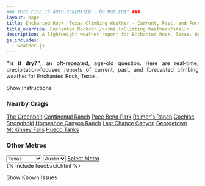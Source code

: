 ```yaml
---
### THIS FILE IS AUTO-GENERATED - DO NOT EDIT ###
layout: page
title: Enchanted Rock, Texas Climbing Weather - Current, Past, and Forecasted Report
title_override: Enchanted Rock<br /><small>Climbing Weather</small>
description: A lightweight weather report for Enchanted Rock, Texas. Optimized for slow internet connections.
js_includes:
  - weather.js
---
```


<section class="measure center lh-copy f5-ns f6 ph2 mv4" style="text-align: justify;">
<strong>"Is it dry?"</strong>, an oft-repeated, age-old question. Here are real-time,
precipitation-focused reports of current, past, and forecasted climbing weather for Enchanted Rock, Texas.
</section>

<p id="settings-toggle" class="mw5 b center tc hover-light-red black-70 pointer">Show Instructions</p>
<section id="settings" class="overflow-hidden" style="display:none;">
    <div class="mv2 ph2 center">
        <div class="fn f6 tc pv2">
            <p class="measure lh-copy center"><strong>Show/hide hourly forecasts</strong> by clicking the desired day.</p>
            <hr class="mw5 p0 mv2 o-60 b0 bt b--light-red light-red bg-light-red">
            <p class="measure lh-copy center"><strong>Current and Past conditions</strong> are measured by the nearest weather station. <strong>Forecast conditions</strong> are calculated and polled separately.</p>
            <hr class="mw5 p0 mv2 o-60 b0 bt b--light-red light-red bg-light-red">
            <p class="measure lh-copy center"><strong>Having issues?</strong> Try <a id="clear-cache" class="no-underline relative fancy-link light-red hover-light-red" href="#">clearing the local cache</a>.</p>
            <hr class="mw5 p0 mv2 o-60 b0 bt b--light-red light-red bg-light-red">
            <p class="measure lh-copy center">Weather data sourced from <a class="no-underline fancy-link relative light-red" target="_blank" href="https://www.weather.gov/documentation/services-web-api">weather.gov</a>.</p>
        </div>
    </div>
</section>
<section id="weather" data-crag="enchanted-rock-texas" class="mv4-ns mv3 ph2 center"></section>
<section id="nearby" class="tc lh-copy">
  <h3>Nearby Crags</h3>
<a class="nowrap no-underline fancy-link relative light-red mh3" href="/crags/the-greenbelt-texas-weather.html">The Greenbelt</a>
<a class="nowrap no-underline fancy-link relative light-red mh3" href="/crags/continental-ranch-texas-weather.html">Continental Ranch</a>
<a class="nowrap no-underline fancy-link relative light-red mh3" href="/crags/pace-bend-park-texas-weather.html">Pace Bend Park</a>
<a class="nowrap no-underline fancy-link relative light-red mh3" href="/crags/reimers-ranch-texas-weather.html">Reimer's Ranch</a>
<a class="nowrap no-underline fancy-link relative light-red mh3" href="/crags/cochise-stronghold-arizona-weather.html">Cochise Stronghold</a>
<a class="nowrap no-underline fancy-link relative light-red mh3" href="/crags/horseshoe-canyon-ranch-arkansas-weather.html">Horseshoe Canyon Ranch</a>
<a class="nowrap no-underline fancy-link relative light-red mh3" href="/crags/last-chance-canyon-new-mexico-weather.html">Last Chance Canyon</a>
<a class="nowrap no-underline fancy-link relative light-red mh3" href="/crags/georgetown-texas-weather.html">Georgetown</a>
<a class="nowrap no-underline fancy-link relative light-red mh3" href="/crags/mckinney-falls-texas-weather.html">McKinney Falls</a>
<a class="nowrap no-underline fancy-link relative light-red mh3" href="/crags/hueco-tanks-texas-weather.html">Hueco Tanks</a>
</section>
<section id="nearby" class="tc lh-copy">
  <h3>Other Metros</h3>
  <select class="ma1 bg-near-white pa2" id="stateSel">
    <option value="Texas" selected>Texas</option>
    <option value="Washington">Washington</option>
    <option value="Colorado">Colorado</option>
    <option value="Tennessee">Tennessee</option>
    <option value="Utah">Utah</option>
    <option value="California">California</option>
  </select>
  <select class="ma1 bg-near-white pa2" id="citySel">
    <option value="Austin" selected>Austin</option>
  </select>
  <a id="selectMetro" class="f6 link dim ph3 pv2 ma1 dib white bg-light-red" href="/crags/austin-texas-weather.html">Select Metro</a>
  <script>
    var states = [];
    states["Texas"] = "Austin"
    states["Washington"] = "Seattle"
    states["Colorado"] = "Denver"
    states["Tennessee"] = "Nashville"
    states["Utah"] = "Salt Lake City"
    states["California"] = "San Francisco|Los Angeles"
  </script>
</section>
{% include feedback.html %}
<p id="issues-toggle" class="mw5 b center tc hover-light-red black-70 pointer">Show Known Issues</p>
<section id="issues" class="overflow-hidden tc f6">
</section>

<script>
  var weekly_EWX_114_101 = {"updated":"2021-05-09T07:11:23+00:00","units":"us","forecastGenerator":"BaselineForecastGenerator","generatedAt":"2021-05-09T08:48:07+00:00","updateTime":"2021-05-09T07:11:23+00:00","validTimes":"2021-05-09T01:00:00+00:00/P8DT6H","elevation":{"value":456.8952,"unitCode":"unit:m"},"periods":[{"number":1,"name":"Overnight","startTime":"2021-05-09T03:00:00-05:00","endTime":"2021-05-09T06:00:00-05:00","isDaytime":false,"temperature":70,"temperatureUnit":"F","temperatureTrend":null,"windSpeed":"10 to 15 mph","windDirection":"S","icon":"https://api.weather.gov/icons/land/night/bkn?size=medium","shortForecast":"Mostly Cloudy","detailedForecast":"Mostly cloudy, with a low around 70. South wind 10 to 15 mph."},{"number":2,"name":"Sunday","startTime":"2021-05-09T06:00:00-05:00","endTime":"2021-05-09T18:00:00-05:00","isDaytime":true,"temperature":90,"temperatureUnit":"F","temperatureTrend":null,"windSpeed":"10 to 15 mph","windDirection":"SSW","icon":"https://api.weather.gov/icons/land/day/tsra_hi,20/sct?size=medium","shortForecast":"Slight Chance Showers And Thunderstorms then Mostly Sunny","detailedForecast":"A slight chance of showers and thunderstorms between 7am and 10am. Mostly sunny, with a high near 90. South southwest wind 10 to 15 mph, with gusts as high as 25 mph. Chance of precipitation is 20%."},{"number":3,"name":"Sunday Night","startTime":"2021-05-09T18:00:00-05:00","endTime":"2021-05-10T06:00:00-05:00","isDaytime":false,"temperature":66,"temperatureUnit":"F","temperatureTrend":null,"windSpeed":"10 to 15 mph","windDirection":"ESE","icon":"https://api.weather.gov/icons/land/night/tsra_hi,20/tsra_hi,30?size=medium","shortForecast":"Chance Showers And Thunderstorms","detailedForecast":"A chance of showers and thunderstorms after 7pm. Mostly cloudy, with a low around 66. East southeast wind 10 to 15 mph, with gusts as high as 20 mph. Chance of precipitation is 30%. New rainfall amounts less than a tenth of an inch possible."},{"number":4,"name":"Monday","startTime":"2021-05-10T06:00:00-05:00","endTime":"2021-05-10T18:00:00-05:00","isDaytime":true,"temperature":76,"temperatureUnit":"F","temperatureTrend":null,"windSpeed":"10 to 15 mph","windDirection":"ENE","icon":"https://api.weather.gov/icons/land/day/tsra,30/tsra,40?size=medium","shortForecast":"Chance Showers And Thunderstorms","detailedForecast":"A chance of showers and thunderstorms. Mostly cloudy, with a high near 76. East northeast wind 10 to 15 mph. Chance of precipitation is 40%."},{"number":5,"name":"Monday Night","startTime":"2021-05-10T18:00:00-05:00","endTime":"2021-05-11T06:00:00-05:00","isDaytime":false,"temperature":63,"temperatureUnit":"F","temperatureTrend":null,"windSpeed":"10 mph","windDirection":"ENE","icon":"https://api.weather.gov/icons/land/night/tsra,50?size=medium","shortForecast":"Chance Showers And Thunderstorms","detailedForecast":"A chance of showers and thunderstorms. Mostly cloudy, with a low around 63. East northeast wind around 10 mph. Chance of precipitation is 50%."},{"number":6,"name":"Tuesday","startTime":"2021-05-11T06:00:00-05:00","endTime":"2021-05-11T18:00:00-05:00","isDaytime":true,"temperature":74,"temperatureUnit":"F","temperatureTrend":null,"windSpeed":"10 mph","windDirection":"ESE","icon":"https://api.weather.gov/icons/land/day/tsra,50/tsra,80?size=medium","shortForecast":"Showers And Thunderstorms","detailedForecast":"Showers and thunderstorms. Mostly cloudy, with a high near 74. East southeast wind around 10 mph, with gusts as high as 20 mph. Chance of precipitation is 80%."},{"number":7,"name":"Tuesday Night","startTime":"2021-05-11T18:00:00-05:00","endTime":"2021-05-12T06:00:00-05:00","isDaytime":false,"temperature":60,"temperatureUnit":"F","temperatureTrend":null,"windSpeed":"10 to 15 mph","windDirection":"ENE","icon":"https://api.weather.gov/icons/land/night/tsra,80/tsra,60?size=medium","shortForecast":"Showers And Thunderstorms","detailedForecast":"Showers and thunderstorms. Cloudy, with a low around 60. East northeast wind 10 to 15 mph, with gusts as high as 20 mph. Chance of precipitation is 80%."},{"number":8,"name":"Wednesday","startTime":"2021-05-12T06:00:00-05:00","endTime":"2021-05-12T18:00:00-05:00","isDaytime":true,"temperature":68,"temperatureUnit":"F","temperatureTrend":null,"windSpeed":"10 to 15 mph","windDirection":"NE","icon":"https://api.weather.gov/icons/land/day/tsra,40/tsra,30?size=medium","shortForecast":"Chance Showers And Thunderstorms","detailedForecast":"A chance of showers and thunderstorms. Cloudy, with a high near 68. Northeast wind 10 to 15 mph, with gusts as high as 25 mph. Chance of precipitation is 40%."},{"number":9,"name":"Wednesday Night","startTime":"2021-05-12T18:00:00-05:00","endTime":"2021-05-13T06:00:00-05:00","isDaytime":false,"temperature":56,"temperatureUnit":"F","temperatureTrend":null,"windSpeed":"10 to 15 mph","windDirection":"NE","icon":"https://api.weather.gov/icons/land/night/tsra,30/tsra,20?size=medium","shortForecast":"Chance Showers And Thunderstorms","detailedForecast":"A chance of showers and thunderstorms before 1am. Mostly cloudy, with a low around 56. Northeast wind 10 to 15 mph. Chance of precipitation is 30%."},{"number":10,"name":"Thursday","startTime":"2021-05-13T06:00:00-05:00","endTime":"2021-05-13T18:00:00-05:00","isDaytime":true,"temperature":71,"temperatureUnit":"F","temperatureTrend":null,"windSpeed":"10 mph","windDirection":"NE","icon":"https://api.weather.gov/icons/land/day/bkn?size=medium","shortForecast":"Partly Sunny","detailedForecast":"Partly sunny, with a high near 71."},{"number":11,"name":"Thursday Night","startTime":"2021-05-13T18:00:00-05:00","endTime":"2021-05-14T06:00:00-05:00","isDaytime":false,"temperature":55,"temperatureUnit":"F","temperatureTrend":null,"windSpeed":"5 to 10 mph","windDirection":"ESE","icon":"https://api.weather.gov/icons/land/night/sct?size=medium","shortForecast":"Partly Cloudy","detailedForecast":"Partly cloudy, with a low around 55."},{"number":12,"name":"Friday","startTime":"2021-05-14T06:00:00-05:00","endTime":"2021-05-14T18:00:00-05:00","isDaytime":true,"temperature":77,"temperatureUnit":"F","temperatureTrend":null,"windSpeed":"5 to 10 mph","windDirection":"SSE","icon":"https://api.weather.gov/icons/land/day/bkn?size=medium","shortForecast":"Partly Sunny","detailedForecast":"Partly sunny, with a high near 77."},{"number":13,"name":"Friday Night","startTime":"2021-05-14T18:00:00-05:00","endTime":"2021-05-15T06:00:00-05:00","isDaytime":false,"temperature":62,"temperatureUnit":"F","temperatureTrend":null,"windSpeed":"10 to 15 mph","windDirection":"SSE","icon":"https://api.weather.gov/icons/land/night/sct?size=medium","shortForecast":"Partly Cloudy","detailedForecast":"Partly cloudy, with a low around 62."},{"number":14,"name":"Saturday","startTime":"2021-05-15T06:00:00-05:00","endTime":"2021-05-15T18:00:00-05:00","isDaytime":true,"temperature":80,"temperatureUnit":"F","temperatureTrend":null,"windSpeed":"10 to 15 mph","windDirection":"S","icon":"https://api.weather.gov/icons/land/day/bkn/tsra_sct,20?size=medium","shortForecast":"Partly Sunny then Slight Chance Showers And Thunderstorms","detailedForecast":"A slight chance of showers and thunderstorms after 1pm. Partly sunny, with a high near 80. Chance of precipitation is 20%."}]}
  var hourly_EWX_114_101 = {"@context":["https://geojson.org/geojson-ld/geojson-context.jsonld",{"@version":"1.1","wx":"https://api.weather.gov/ontology#","geo":"http://www.opengis.net/ont/geosparql#","unit":"http://codes.wmo.int/common/unit/","@vocab":"https://api.weather.gov/ontology#"}],"type":"Feature","geometry":{"type":"Polygon","coordinates":[[[-98.8398392,30.5088871],[-98.8390921,30.486163899999998],[-98.8127231,30.486805299999997],[-98.8134651,30.509528699999997],[-98.8398392,30.5088871]]]},"properties":{"updated":"2021-05-09T07:11:23+00:00","units":"us","forecastGenerator":"HourlyForecastGenerator","generatedAt":"2021-05-09T08:48:08+00:00","updateTime":"2021-05-09T07:11:23+00:00","validTimes":"2021-05-09T01:00:00+00:00/P8DT6H","elevation":{"value":456.8952,"unitCode":"unit:m"},"periods":[{"number":1,"name":"","startTime":"2021-05-09T03:00:00-05:00","endTime":"2021-05-09T04:00:00-05:00","isDaytime":false,"temperature":71,"temperatureUnit":"F","temperatureTrend":null,"windSpeed":"15 mph","windDirection":"S","icon":"https://api.weather.gov/icons/land/night/bkn?size=small","shortForecast":"Mostly Cloudy","detailedForecast":""},{"number":2,"name":"","startTime":"2021-05-09T04:00:00-05:00","endTime":"2021-05-09T05:00:00-05:00","isDaytime":false,"temperature":71,"temperatureUnit":"F","temperatureTrend":null,"windSpeed":"10 mph","windDirection":"S","icon":"https://api.weather.gov/icons/land/night/ovc?size=small","shortForecast":"Cloudy","detailedForecast":""},{"number":3,"name":"","startTime":"2021-05-09T05:00:00-05:00","endTime":"2021-05-09T06:00:00-05:00","isDaytime":false,"temperature":71,"temperatureUnit":"F","temperatureTrend":null,"windSpeed":"10 mph","windDirection":"S","icon":"https://api.weather.gov/icons/land/night/bkn?size=small","shortForecast":"Mostly Cloudy","detailedForecast":""},{"number":4,"name":"","startTime":"2021-05-09T06:00:00-05:00","endTime":"2021-05-09T07:00:00-05:00","isDaytime":true,"temperature":70,"temperatureUnit":"F","temperatureTrend":null,"windSpeed":"15 mph","windDirection":"S","icon":"https://api.weather.gov/icons/land/day/bkn?size=small","shortForecast":"Mostly Cloudy","detailedForecast":""},{"number":5,"name":"","startTime":"2021-05-09T07:00:00-05:00","endTime":"2021-05-09T08:00:00-05:00","isDaytime":true,"temperature":70,"temperatureUnit":"F","temperatureTrend":null,"windSpeed":"15 mph","windDirection":"S","icon":"https://api.weather.gov/icons/land/day/tsra_sct,20?size=small","shortForecast":"Slight Chance Showers And Thunderstorms","detailedForecast":""},{"number":6,"name":"","startTime":"2021-05-09T08:00:00-05:00","endTime":"2021-05-09T09:00:00-05:00","isDaytime":true,"temperature":71,"temperatureUnit":"F","temperatureTrend":null,"windSpeed":"15 mph","windDirection":"S","icon":"https://api.weather.gov/icons/land/day/tsra_sct,20?size=small","shortForecast":"Slight Chance Showers And Thunderstorms","detailedForecast":""},{"number":7,"name":"","startTime":"2021-05-09T09:00:00-05:00","endTime":"2021-05-09T10:00:00-05:00","isDaytime":true,"temperature":74,"temperatureUnit":"F","temperatureTrend":null,"windSpeed":"15 mph","windDirection":"S","icon":"https://api.weather.gov/icons/land/day/tsra,20?size=small","shortForecast":"Slight Chance Showers And Thunderstorms","detailedForecast":""},{"number":8,"name":"","startTime":"2021-05-09T10:00:00-05:00","endTime":"2021-05-09T11:00:00-05:00","isDaytime":true,"temperature":76,"temperatureUnit":"F","temperatureTrend":null,"windSpeed":"15 mph","windDirection":"SSW","icon":"https://api.weather.gov/icons/land/day/sct?size=small","shortForecast":"Mostly Sunny","detailedForecast":""},{"number":9,"name":"","startTime":"2021-05-09T11:00:00-05:00","endTime":"2021-05-09T12:00:00-05:00","isDaytime":true,"temperature":79,"temperatureUnit":"F","temperatureTrend":null,"windSpeed":"15 mph","windDirection":"SSW","icon":"https://api.weather.gov/icons/land/day/sct?size=small","shortForecast":"Mostly Sunny","detailedForecast":""},{"number":10,"name":"","startTime":"2021-05-09T12:00:00-05:00","endTime":"2021-05-09T13:00:00-05:00","isDaytime":true,"temperature":82,"temperatureUnit":"F","temperatureTrend":null,"windSpeed":"15 mph","windDirection":"SW","icon":"https://api.weather.gov/icons/land/day/sct?size=small","shortForecast":"Mostly Sunny","detailedForecast":""},{"number":11,"name":"","startTime":"2021-05-09T13:00:00-05:00","endTime":"2021-05-09T14:00:00-05:00","isDaytime":true,"temperature":84,"temperatureUnit":"F","temperatureTrend":null,"windSpeed":"10 mph","windDirection":"SW","icon":"https://api.weather.gov/icons/land/day/sct?size=small","shortForecast":"Mostly Sunny","detailedForecast":""},{"number":12,"name":"","startTime":"2021-05-09T14:00:00-05:00","endTime":"2021-05-09T15:00:00-05:00","isDaytime":true,"temperature":86,"temperatureUnit":"F","temperatureTrend":null,"windSpeed":"10 mph","windDirection":"SSW","icon":"https://api.weather.gov/icons/land/day/sct?size=small","shortForecast":"Mostly Sunny","detailedForecast":""},{"number":13,"name":"","startTime":"2021-05-09T15:00:00-05:00","endTime":"2021-05-09T16:00:00-05:00","isDaytime":true,"temperature":88,"temperatureUnit":"F","temperatureTrend":null,"windSpeed":"10 mph","windDirection":"S","icon":"https://api.weather.gov/icons/land/day/sct?size=small","shortForecast":"Mostly Sunny","detailedForecast":""},{"number":14,"name":"","startTime":"2021-05-09T16:00:00-05:00","endTime":"2021-05-09T17:00:00-05:00","isDaytime":true,"temperature":89,"temperatureUnit":"F","temperatureTrend":null,"windSpeed":"10 mph","windDirection":"S","icon":"https://api.weather.gov/icons/land/day/few?size=small","shortForecast":"Sunny","detailedForecast":""},{"number":15,"name":"","startTime":"2021-05-09T17:00:00-05:00","endTime":"2021-05-09T18:00:00-05:00","isDaytime":true,"temperature":90,"temperatureUnit":"F","temperatureTrend":null,"windSpeed":"10 mph","windDirection":"SSE","icon":"https://api.weather.gov/icons/land/day/few?size=small","shortForecast":"Sunny","detailedForecast":""},{"number":16,"name":"","startTime":"2021-05-09T18:00:00-05:00","endTime":"2021-05-09T19:00:00-05:00","isDaytime":false,"temperature":89,"temperatureUnit":"F","temperatureTrend":null,"windSpeed":"10 mph","windDirection":"SE","icon":"https://api.weather.gov/icons/land/night/few?size=small","shortForecast":"Mostly Clear","detailedForecast":""},{"number":17,"name":"","startTime":"2021-05-09T19:00:00-05:00","endTime":"2021-05-09T20:00:00-05:00","isDaytime":false,"temperature":88,"temperatureUnit":"F","temperatureTrend":null,"windSpeed":"15 mph","windDirection":"SE","icon":"https://api.weather.gov/icons/land/night/tsra_hi?size=small","shortForecast":"Slight Chance Showers And Thunderstorms","detailedForecast":""},{"number":18,"name":"","startTime":"2021-05-09T20:00:00-05:00","endTime":"2021-05-09T21:00:00-05:00","isDaytime":false,"temperature":82,"temperatureUnit":"F","temperatureTrend":null,"windSpeed":"15 mph","windDirection":"SE","icon":"https://api.weather.gov/icons/land/night/tsra_hi?size=small","shortForecast":"Slight Chance Showers And Thunderstorms","detailedForecast":""},{"number":19,"name":"","startTime":"2021-05-09T21:00:00-05:00","endTime":"2021-05-09T22:00:00-05:00","isDaytime":false,"temperature":79,"temperatureUnit":"F","temperatureTrend":null,"windSpeed":"10 mph","windDirection":"ESE","icon":"https://api.weather.gov/icons/land/night/tsra_hi?size=small","shortForecast":"Slight Chance Showers And Thunderstorms","detailedForecast":""},{"number":20,"name":"","startTime":"2021-05-09T22:00:00-05:00","endTime":"2021-05-09T23:00:00-05:00","isDaytime":false,"temperature":76,"temperatureUnit":"F","temperatureTrend":null,"windSpeed":"10 mph","windDirection":"E","icon":"https://api.weather.gov/icons/land/night/tsra_hi?size=small","shortForecast":"Slight Chance Showers And Thunderstorms","detailedForecast":""},{"number":21,"name":"","startTime":"2021-05-09T23:00:00-05:00","endTime":"2021-05-10T00:00:00-05:00","isDaytime":false,"temperature":74,"temperatureUnit":"F","temperatureTrend":null,"windSpeed":"10 mph","windDirection":"E","icon":"https://api.weather.gov/icons/land/night/tsra_hi?size=small","shortForecast":"Slight Chance Showers And Thunderstorms","detailedForecast":""},{"number":22,"name":"","startTime":"2021-05-10T00:00:00-05:00","endTime":"2021-05-10T01:00:00-05:00","isDaytime":false,"temperature":73,"temperatureUnit":"F","temperatureTrend":null,"windSpeed":"10 mph","windDirection":"E","icon":"https://api.weather.gov/icons/land/night/tsra_hi?size=small","shortForecast":"Slight Chance Showers And Thunderstorms","detailedForecast":""},{"number":23,"name":"","startTime":"2021-05-10T01:00:00-05:00","endTime":"2021-05-10T02:00:00-05:00","isDaytime":false,"temperature":71,"temperatureUnit":"F","temperatureTrend":null,"windSpeed":"10 mph","windDirection":"E","icon":"https://api.weather.gov/icons/land/night/tsra_sct?size=small","shortForecast":"Slight Chance Showers And Thunderstorms","detailedForecast":""},{"number":24,"name":"","startTime":"2021-05-10T02:00:00-05:00","endTime":"2021-05-10T03:00:00-05:00","isDaytime":false,"temperature":69,"temperatureUnit":"F","temperatureTrend":null,"windSpeed":"10 mph","windDirection":"E","icon":"https://api.weather.gov/icons/land/night/tsra?size=small","shortForecast":"Slight Chance Showers And Thunderstorms","detailedForecast":""},{"number":25,"name":"","startTime":"2021-05-10T03:00:00-05:00","endTime":"2021-05-10T04:00:00-05:00","isDaytime":false,"temperature":68,"temperatureUnit":"F","temperatureTrend":null,"windSpeed":"10 mph","windDirection":"E","icon":"https://api.weather.gov/icons/land/night/tsra_sct?size=small","shortForecast":"Slight Chance Showers And Thunderstorms","detailedForecast":""},{"number":26,"name":"","startTime":"2021-05-10T04:00:00-05:00","endTime":"2021-05-10T05:00:00-05:00","isDaytime":false,"temperature":68,"temperatureUnit":"F","temperatureTrend":null,"windSpeed":"10 mph","windDirection":"E","icon":"https://api.weather.gov/icons/land/night/tsra?size=small","shortForecast":"Chance Showers And Thunderstorms","detailedForecast":""},{"number":27,"name":"","startTime":"2021-05-10T05:00:00-05:00","endTime":"2021-05-10T06:00:00-05:00","isDaytime":false,"temperature":67,"temperatureUnit":"F","temperatureTrend":null,"windSpeed":"10 mph","windDirection":"E","icon":"https://api.weather.gov/icons/land/night/tsra?size=small","shortForecast":"Chance Showers And Thunderstorms","detailedForecast":""},{"number":28,"name":"","startTime":"2021-05-10T06:00:00-05:00","endTime":"2021-05-10T07:00:00-05:00","isDaytime":true,"temperature":67,"temperatureUnit":"F","temperatureTrend":null,"windSpeed":"10 mph","windDirection":"E","icon":"https://api.weather.gov/icons/land/day/tsra?size=small","shortForecast":"Chance Showers And Thunderstorms","detailedForecast":""},{"number":29,"name":"","startTime":"2021-05-10T07:00:00-05:00","endTime":"2021-05-10T08:00:00-05:00","isDaytime":true,"temperature":66,"temperatureUnit":"F","temperatureTrend":null,"windSpeed":"10 mph","windDirection":"E","icon":"https://api.weather.gov/icons/land/day/ovc?size=small","shortForecast":"Cloudy","detailedForecast":""},{"number":30,"name":"","startTime":"2021-05-10T08:00:00-05:00","endTime":"2021-05-10T09:00:00-05:00","isDaytime":true,"temperature":66,"temperatureUnit":"F","temperatureTrend":null,"windSpeed":"10 mph","windDirection":"E","icon":"https://api.weather.gov/icons/land/day/bkn?size=small","shortForecast":"Mostly Cloudy","detailedForecast":""},{"number":31,"name":"","startTime":"2021-05-10T09:00:00-05:00","endTime":"2021-05-10T10:00:00-05:00","isDaytime":true,"temperature":67,"temperatureUnit":"F","temperatureTrend":null,"windSpeed":"10 mph","windDirection":"E","icon":"https://api.weather.gov/icons/land/day/ovc?size=small","shortForecast":"Cloudy","detailedForecast":""},{"number":32,"name":"","startTime":"2021-05-10T10:00:00-05:00","endTime":"2021-05-10T11:00:00-05:00","isDaytime":true,"temperature":69,"temperatureUnit":"F","temperatureTrend":null,"windSpeed":"10 mph","windDirection":"ENE","icon":"https://api.weather.gov/icons/land/day/ovc?size=small","shortForecast":"Cloudy","detailedForecast":""},{"number":33,"name":"","startTime":"2021-05-10T11:00:00-05:00","endTime":"2021-05-10T12:00:00-05:00","isDaytime":true,"temperature":70,"temperatureUnit":"F","temperatureTrend":null,"windSpeed":"10 mph","windDirection":"ENE","icon":"https://api.weather.gov/icons/land/day/bkn?size=small","shortForecast":"Mostly Cloudy","detailedForecast":""},{"number":34,"name":"","startTime":"2021-05-10T12:00:00-05:00","endTime":"2021-05-10T13:00:00-05:00","isDaytime":true,"temperature":72,"temperatureUnit":"F","temperatureTrend":null,"windSpeed":"10 mph","windDirection":"ENE","icon":"https://api.weather.gov/icons/land/day/bkn?size=small","shortForecast":"Mostly Cloudy","detailedForecast":""},{"number":35,"name":"","startTime":"2021-05-10T13:00:00-05:00","endTime":"2021-05-10T14:00:00-05:00","isDaytime":true,"temperature":75,"temperatureUnit":"F","temperatureTrend":null,"windSpeed":"10 mph","windDirection":"ENE","icon":"https://api.weather.gov/icons/land/day/tsra_sct?size=small","shortForecast":"Chance Showers And Thunderstorms","detailedForecast":""},{"number":36,"name":"","startTime":"2021-05-10T14:00:00-05:00","endTime":"2021-05-10T15:00:00-05:00","isDaytime":true,"temperature":76,"temperatureUnit":"F","temperatureTrend":null,"windSpeed":"10 mph","windDirection":"ENE","icon":"https://api.weather.gov/icons/land/day/tsra_sct?size=small","shortForecast":"Chance Showers And Thunderstorms","detailedForecast":""},{"number":37,"name":"","startTime":"2021-05-10T15:00:00-05:00","endTime":"2021-05-10T16:00:00-05:00","isDaytime":true,"temperature":75,"temperatureUnit":"F","temperatureTrend":null,"windSpeed":"10 mph","windDirection":"NE","icon":"https://api.weather.gov/icons/land/day/tsra_sct?size=small","shortForecast":"Chance Showers And Thunderstorms","detailedForecast":""},{"number":38,"name":"","startTime":"2021-05-10T16:00:00-05:00","endTime":"2021-05-10T17:00:00-05:00","isDaytime":true,"temperature":74,"temperatureUnit":"F","temperatureTrend":null,"windSpeed":"15 mph","windDirection":"NE","icon":"https://api.weather.gov/icons/land/day/tsra?size=small","shortForecast":"Chance Showers And Thunderstorms","detailedForecast":""},{"number":39,"name":"","startTime":"2021-05-10T17:00:00-05:00","endTime":"2021-05-10T18:00:00-05:00","isDaytime":true,"temperature":73,"temperatureUnit":"F","temperatureTrend":null,"windSpeed":"15 mph","windDirection":"NE","icon":"https://api.weather.gov/icons/land/day/tsra?size=small","shortForecast":"Chance Showers And Thunderstorms","detailedForecast":""},{"number":40,"name":"","startTime":"2021-05-10T18:00:00-05:00","endTime":"2021-05-10T19:00:00-05:00","isDaytime":false,"temperature":72,"temperatureUnit":"F","temperatureTrend":null,"windSpeed":"10 mph","windDirection":"NNE","icon":"https://api.weather.gov/icons/land/night/tsra?size=small","shortForecast":"Chance Showers And Thunderstorms","detailedForecast":""},{"number":41,"name":"","startTime":"2021-05-10T19:00:00-05:00","endTime":"2021-05-10T20:00:00-05:00","isDaytime":false,"temperature":72,"temperatureUnit":"F","temperatureTrend":null,"windSpeed":"10 mph","windDirection":"NE","icon":"https://api.weather.gov/icons/land/night/tsra?size=small","shortForecast":"Chance Showers And Thunderstorms","detailedForecast":""},{"number":42,"name":"","startTime":"2021-05-10T20:00:00-05:00","endTime":"2021-05-10T21:00:00-05:00","isDaytime":false,"temperature":70,"temperatureUnit":"F","temperatureTrend":null,"windSpeed":"10 mph","windDirection":"NE","icon":"https://api.weather.gov/icons/land/night/tsra?size=small","shortForecast":"Chance Showers And Thunderstorms","detailedForecast":""},{"number":43,"name":"","startTime":"2021-05-10T21:00:00-05:00","endTime":"2021-05-10T22:00:00-05:00","isDaytime":false,"temperature":68,"temperatureUnit":"F","temperatureTrend":null,"windSpeed":"10 mph","windDirection":"ENE","icon":"https://api.weather.gov/icons/land/night/tsra?size=small","shortForecast":"Chance Showers And Thunderstorms","detailedForecast":""},{"number":44,"name":"","startTime":"2021-05-10T22:00:00-05:00","endTime":"2021-05-10T23:00:00-05:00","isDaytime":false,"temperature":66,"temperatureUnit":"F","temperatureTrend":null,"windSpeed":"10 mph","windDirection":"ENE","icon":"https://api.weather.gov/icons/land/night/tsra?size=small","shortForecast":"Chance Showers And Thunderstorms","detailedForecast":""},{"number":45,"name":"","startTime":"2021-05-10T23:00:00-05:00","endTime":"2021-05-11T00:00:00-05:00","isDaytime":false,"temperature":64,"temperatureUnit":"F","temperatureTrend":null,"windSpeed":"10 mph","windDirection":"ENE","icon":"https://api.weather.gov/icons/land/night/tsra?size=small","shortForecast":"Chance Showers And Thunderstorms","detailedForecast":""},{"number":46,"name":"","startTime":"2021-05-11T00:00:00-05:00","endTime":"2021-05-11T01:00:00-05:00","isDaytime":false,"temperature":64,"temperatureUnit":"F","temperatureTrend":null,"windSpeed":"10 mph","windDirection":"E","icon":"https://api.weather.gov/icons/land/night/tsra?size=small","shortForecast":"Chance Showers And Thunderstorms","detailedForecast":""},{"number":47,"name":"","startTime":"2021-05-11T01:00:00-05:00","endTime":"2021-05-11T02:00:00-05:00","isDaytime":false,"temperature":63,"temperatureUnit":"F","temperatureTrend":null,"windSpeed":"10 mph","windDirection":"ESE","icon":"https://api.weather.gov/icons/land/night/tsra?size=small","shortForecast":"Chance Showers And Thunderstorms","detailedForecast":""},{"number":48,"name":"","startTime":"2021-05-11T02:00:00-05:00","endTime":"2021-05-11T03:00:00-05:00","isDaytime":false,"temperature":63,"temperatureUnit":"F","temperatureTrend":null,"windSpeed":"10 mph","windDirection":"ESE","icon":"https://api.weather.gov/icons/land/night/tsra?size=small","shortForecast":"Chance Showers And Thunderstorms","detailedForecast":""},{"number":49,"name":"","startTime":"2021-05-11T03:00:00-05:00","endTime":"2021-05-11T04:00:00-05:00","isDaytime":false,"temperature":63,"temperatureUnit":"F","temperatureTrend":null,"windSpeed":"10 mph","windDirection":"ESE","icon":"https://api.weather.gov/icons/land/night/tsra?size=small","shortForecast":"Chance Showers And Thunderstorms","detailedForecast":""},{"number":50,"name":"","startTime":"2021-05-11T04:00:00-05:00","endTime":"2021-05-11T05:00:00-05:00","isDaytime":false,"temperature":63,"temperatureUnit":"F","temperatureTrend":null,"windSpeed":"10 mph","windDirection":"ESE","icon":"https://api.weather.gov/icons/land/night/tsra?size=small","shortForecast":"Chance Showers And Thunderstorms","detailedForecast":""},{"number":51,"name":"","startTime":"2021-05-11T05:00:00-05:00","endTime":"2021-05-11T06:00:00-05:00","isDaytime":false,"temperature":63,"temperatureUnit":"F","temperatureTrend":null,"windSpeed":"10 mph","windDirection":"ESE","icon":"https://api.weather.gov/icons/land/night/tsra?size=small","shortForecast":"Chance Showers And Thunderstorms","detailedForecast":""},{"number":52,"name":"","startTime":"2021-05-11T06:00:00-05:00","endTime":"2021-05-11T07:00:00-05:00","isDaytime":true,"temperature":63,"temperatureUnit":"F","temperatureTrend":null,"windSpeed":"10 mph","windDirection":"ESE","icon":"https://api.weather.gov/icons/land/day/tsra?size=small","shortForecast":"Chance Showers And Thunderstorms","detailedForecast":""},{"number":53,"name":"","startTime":"2021-05-11T07:00:00-05:00","endTime":"2021-05-11T08:00:00-05:00","isDaytime":true,"temperature":63,"temperatureUnit":"F","temperatureTrend":null,"windSpeed":"10 mph","windDirection":"ESE","icon":"https://api.weather.gov/icons/land/day/tsra?size=small","shortForecast":"Chance Showers And Thunderstorms","detailedForecast":""},{"number":54,"name":"","startTime":"2021-05-11T08:00:00-05:00","endTime":"2021-05-11T09:00:00-05:00","isDaytime":true,"temperature":64,"temperatureUnit":"F","temperatureTrend":null,"windSpeed":"10 mph","windDirection":"ESE","icon":"https://api.weather.gov/icons/land/day/tsra?size=small","shortForecast":"Chance Showers And Thunderstorms","detailedForecast":""},{"number":55,"name":"","startTime":"2021-05-11T09:00:00-05:00","endTime":"2021-05-11T10:00:00-05:00","isDaytime":true,"temperature":66,"temperatureUnit":"F","temperatureTrend":null,"windSpeed":"10 mph","windDirection":"ESE","icon":"https://api.weather.gov/icons/land/day/tsra?size=small","shortForecast":"Chance Showers And Thunderstorms","detailedForecast":""},{"number":56,"name":"","startTime":"2021-05-11T10:00:00-05:00","endTime":"2021-05-11T11:00:00-05:00","isDaytime":true,"temperature":68,"temperatureUnit":"F","temperatureTrend":null,"windSpeed":"10 mph","windDirection":"ESE","icon":"https://api.weather.gov/icons/land/day/tsra?size=small","shortForecast":"Chance Showers And Thunderstorms","detailedForecast":""},{"number":57,"name":"","startTime":"2021-05-11T11:00:00-05:00","endTime":"2021-05-11T12:00:00-05:00","isDaytime":true,"temperature":70,"temperatureUnit":"F","temperatureTrend":null,"windSpeed":"10 mph","windDirection":"ESE","icon":"https://api.weather.gov/icons/land/day/tsra?size=small","shortForecast":"Chance Showers And Thunderstorms","detailedForecast":""},{"number":58,"name":"","startTime":"2021-05-11T12:00:00-05:00","endTime":"2021-05-11T13:00:00-05:00","isDaytime":true,"temperature":72,"temperatureUnit":"F","temperatureTrend":null,"windSpeed":"10 mph","windDirection":"SE","icon":"https://api.weather.gov/icons/land/day/tsra?size=small","shortForecast":"Chance Showers And Thunderstorms","detailedForecast":""},{"number":59,"name":"","startTime":"2021-05-11T13:00:00-05:00","endTime":"2021-05-11T14:00:00-05:00","isDaytime":true,"temperature":73,"temperatureUnit":"F","temperatureTrend":null,"windSpeed":"10 mph","windDirection":"SE","icon":"https://api.weather.gov/icons/land/day/tsra?size=small","shortForecast":"Showers And Thunderstorms","detailedForecast":""},{"number":60,"name":"","startTime":"2021-05-11T14:00:00-05:00","endTime":"2021-05-11T15:00:00-05:00","isDaytime":true,"temperature":74,"temperatureUnit":"F","temperatureTrend":null,"windSpeed":"10 mph","windDirection":"SE","icon":"https://api.weather.gov/icons/land/day/tsra?size=small","shortForecast":"Showers And Thunderstorms","detailedForecast":""},{"number":61,"name":"","startTime":"2021-05-11T15:00:00-05:00","endTime":"2021-05-11T16:00:00-05:00","isDaytime":true,"temperature":74,"temperatureUnit":"F","temperatureTrend":null,"windSpeed":"10 mph","windDirection":"ESE","icon":"https://api.weather.gov/icons/land/day/tsra?size=small","shortForecast":"Showers And Thunderstorms","detailedForecast":""},{"number":62,"name":"","startTime":"2021-05-11T16:00:00-05:00","endTime":"2021-05-11T17:00:00-05:00","isDaytime":true,"temperature":74,"temperatureUnit":"F","temperatureTrend":null,"windSpeed":"10 mph","windDirection":"ESE","icon":"https://api.weather.gov/icons/land/day/tsra?size=small","shortForecast":"Showers And Thunderstorms","detailedForecast":""},{"number":63,"name":"","startTime":"2021-05-11T17:00:00-05:00","endTime":"2021-05-11T18:00:00-05:00","isDaytime":true,"temperature":74,"temperatureUnit":"F","temperatureTrend":null,"windSpeed":"10 mph","windDirection":"ESE","icon":"https://api.weather.gov/icons/land/day/tsra?size=small","shortForecast":"Showers And Thunderstorms","detailedForecast":""},{"number":64,"name":"","startTime":"2021-05-11T18:00:00-05:00","endTime":"2021-05-11T19:00:00-05:00","isDaytime":false,"temperature":73,"temperatureUnit":"F","temperatureTrend":null,"windSpeed":"10 mph","windDirection":"E","icon":"https://api.weather.gov/icons/land/night/tsra?size=small","shortForecast":"Showers And Thunderstorms","detailedForecast":""},{"number":65,"name":"","startTime":"2021-05-11T19:00:00-05:00","endTime":"2021-05-11T20:00:00-05:00","isDaytime":false,"temperature":71,"temperatureUnit":"F","temperatureTrend":null,"windSpeed":"10 mph","windDirection":"E","icon":"https://api.weather.gov/icons/land/night/tsra?size=small","shortForecast":"Showers And Thunderstorms Likely","detailedForecast":""},{"number":66,"name":"","startTime":"2021-05-11T20:00:00-05:00","endTime":"2021-05-11T21:00:00-05:00","isDaytime":false,"temperature":70,"temperatureUnit":"F","temperatureTrend":null,"windSpeed":"10 mph","windDirection":"E","icon":"https://api.weather.gov/icons/land/night/tsra?size=small","shortForecast":"Showers And Thunderstorms Likely","detailedForecast":""},{"number":67,"name":"","startTime":"2021-05-11T21:00:00-05:00","endTime":"2021-05-11T22:00:00-05:00","isDaytime":false,"temperature":68,"temperatureUnit":"F","temperatureTrend":null,"windSpeed":"10 mph","windDirection":"E","icon":"https://api.weather.gov/icons/land/night/tsra?size=small","shortForecast":"Showers And Thunderstorms Likely","detailedForecast":""},{"number":68,"name":"","startTime":"2021-05-11T22:00:00-05:00","endTime":"2021-05-11T23:00:00-05:00","isDaytime":false,"temperature":66,"temperatureUnit":"F","temperatureTrend":null,"windSpeed":"10 mph","windDirection":"E","icon":"https://api.weather.gov/icons/land/night/tsra?size=small","shortForecast":"Showers And Thunderstorms Likely","detailedForecast":""},{"number":69,"name":"","startTime":"2021-05-11T23:00:00-05:00","endTime":"2021-05-12T00:00:00-05:00","isDaytime":false,"temperature":65,"temperatureUnit":"F","temperatureTrend":null,"windSpeed":"10 mph","windDirection":"E","icon":"https://api.weather.gov/icons/land/night/tsra?size=small","shortForecast":"Showers And Thunderstorms Likely","detailedForecast":""},{"number":70,"name":"","startTime":"2021-05-12T00:00:00-05:00","endTime":"2021-05-12T01:00:00-05:00","isDaytime":false,"temperature":64,"temperatureUnit":"F","temperatureTrend":null,"windSpeed":"10 mph","windDirection":"E","icon":"https://api.weather.gov/icons/land/night/tsra?size=small","shortForecast":"Showers And Thunderstorms Likely","detailedForecast":""},{"number":71,"name":"","startTime":"2021-05-12T01:00:00-05:00","endTime":"2021-05-12T02:00:00-05:00","isDaytime":false,"temperature":63,"temperatureUnit":"F","temperatureTrend":null,"windSpeed":"10 mph","windDirection":"E","icon":"https://api.weather.gov/icons/land/night/tsra?size=small","shortForecast":"Chance Showers And Thunderstorms","detailedForecast":""},{"number":72,"name":"","startTime":"2021-05-12T02:00:00-05:00","endTime":"2021-05-12T03:00:00-05:00","isDaytime":false,"temperature":62,"temperatureUnit":"F","temperatureTrend":null,"windSpeed":"15 mph","windDirection":"ENE","icon":"https://api.weather.gov/icons/land/night/tsra?size=small","shortForecast":"Chance Showers And Thunderstorms","detailedForecast":""},{"number":73,"name":"","startTime":"2021-05-12T03:00:00-05:00","endTime":"2021-05-12T04:00:00-05:00","isDaytime":false,"temperature":62,"temperatureUnit":"F","temperatureTrend":null,"windSpeed":"15 mph","windDirection":"ENE","icon":"https://api.weather.gov/icons/land/night/tsra?size=small","shortForecast":"Chance Showers And Thunderstorms","detailedForecast":""},{"number":74,"name":"","startTime":"2021-05-12T04:00:00-05:00","endTime":"2021-05-12T05:00:00-05:00","isDaytime":false,"temperature":61,"temperatureUnit":"F","temperatureTrend":null,"windSpeed":"15 mph","windDirection":"NE","icon":"https://api.weather.gov/icons/land/night/tsra?size=small","shortForecast":"Chance Showers And Thunderstorms","detailedForecast":""},{"number":75,"name":"","startTime":"2021-05-12T05:00:00-05:00","endTime":"2021-05-12T06:00:00-05:00","isDaytime":false,"temperature":61,"temperatureUnit":"F","temperatureTrend":null,"windSpeed":"10 mph","windDirection":"NE","icon":"https://api.weather.gov/icons/land/night/tsra?size=small","shortForecast":"Chance Showers And Thunderstorms","detailedForecast":""},{"number":76,"name":"","startTime":"2021-05-12T06:00:00-05:00","endTime":"2021-05-12T07:00:00-05:00","isDaytime":true,"temperature":60,"temperatureUnit":"F","temperatureTrend":null,"windSpeed":"10 mph","windDirection":"NE","icon":"https://api.weather.gov/icons/land/day/tsra?size=small","shortForecast":"Chance Showers And Thunderstorms","detailedForecast":""},{"number":77,"name":"","startTime":"2021-05-12T07:00:00-05:00","endTime":"2021-05-12T08:00:00-05:00","isDaytime":true,"temperature":60,"temperatureUnit":"F","temperatureTrend":null,"windSpeed":"10 mph","windDirection":"NNE","icon":"https://api.weather.gov/icons/land/day/tsra?size=small","shortForecast":"Chance Showers And Thunderstorms","detailedForecast":""},{"number":78,"name":"","startTime":"2021-05-12T08:00:00-05:00","endTime":"2021-05-12T09:00:00-05:00","isDaytime":true,"temperature":60,"temperatureUnit":"F","temperatureTrend":null,"windSpeed":"10 mph","windDirection":"NNE","icon":"https://api.weather.gov/icons/land/day/tsra?size=small","shortForecast":"Chance Showers And Thunderstorms","detailedForecast":""},{"number":79,"name":"","startTime":"2021-05-12T09:00:00-05:00","endTime":"2021-05-12T10:00:00-05:00","isDaytime":true,"temperature":60,"temperatureUnit":"F","temperatureTrend":null,"windSpeed":"10 mph","windDirection":"NNE","icon":"https://api.weather.gov/icons/land/day/tsra?size=small","shortForecast":"Chance Showers And Thunderstorms","detailedForecast":""},{"number":80,"name":"","startTime":"2021-05-12T10:00:00-05:00","endTime":"2021-05-12T11:00:00-05:00","isDaytime":true,"temperature":60,"temperatureUnit":"F","temperatureTrend":null,"windSpeed":"10 mph","windDirection":"NNE","icon":"https://api.weather.gov/icons/land/day/tsra?size=small","shortForecast":"Chance Showers And Thunderstorms","detailedForecast":""},{"number":81,"name":"","startTime":"2021-05-12T11:00:00-05:00","endTime":"2021-05-12T12:00:00-05:00","isDaytime":true,"temperature":60,"temperatureUnit":"F","temperatureTrend":null,"windSpeed":"10 mph","windDirection":"NNE","icon":"https://api.weather.gov/icons/land/day/tsra?size=small","shortForecast":"Chance Showers And Thunderstorms","detailedForecast":""},{"number":82,"name":"","startTime":"2021-05-12T12:00:00-05:00","endTime":"2021-05-12T13:00:00-05:00","isDaytime":true,"temperature":60,"temperatureUnit":"F","temperatureTrend":null,"windSpeed":"10 mph","windDirection":"NNE","icon":"https://api.weather.gov/icons/land/day/tsra?size=small","shortForecast":"Chance Showers And Thunderstorms","detailedForecast":""},{"number":83,"name":"","startTime":"2021-05-12T13:00:00-05:00","endTime":"2021-05-12T14:00:00-05:00","isDaytime":true,"temperature":60,"temperatureUnit":"F","temperatureTrend":null,"windSpeed":"10 mph","windDirection":"NNE","icon":"https://api.weather.gov/icons/land/day/tsra?size=small","shortForecast":"Chance Showers And Thunderstorms","detailedForecast":""},{"number":84,"name":"","startTime":"2021-05-12T14:00:00-05:00","endTime":"2021-05-12T15:00:00-05:00","isDaytime":true,"temperature":62,"temperatureUnit":"F","temperatureTrend":null,"windSpeed":"10 mph","windDirection":"NNE","icon":"https://api.weather.gov/icons/land/day/tsra?size=small","shortForecast":"Chance Showers And Thunderstorms","detailedForecast":""},{"number":85,"name":"","startTime":"2021-05-12T15:00:00-05:00","endTime":"2021-05-12T16:00:00-05:00","isDaytime":true,"temperature":64,"temperatureUnit":"F","temperatureTrend":null,"windSpeed":"15 mph","windDirection":"NE","icon":"https://api.weather.gov/icons/land/day/tsra?size=small","shortForecast":"Chance Showers And Thunderstorms","detailedForecast":""},{"number":86,"name":"","startTime":"2021-05-12T16:00:00-05:00","endTime":"2021-05-12T17:00:00-05:00","isDaytime":true,"temperature":67,"temperatureUnit":"F","temperatureTrend":null,"windSpeed":"15 mph","windDirection":"NE","icon":"https://api.weather.gov/icons/land/day/tsra?size=small","shortForecast":"Chance Showers And Thunderstorms","detailedForecast":""},{"number":87,"name":"","startTime":"2021-05-12T17:00:00-05:00","endTime":"2021-05-12T18:00:00-05:00","isDaytime":true,"temperature":68,"temperatureUnit":"F","temperatureTrend":null,"windSpeed":"15 mph","windDirection":"NE","icon":"https://api.weather.gov/icons/land/day/tsra?size=small","shortForecast":"Chance Showers And Thunderstorms","detailedForecast":""},{"number":88,"name":"","startTime":"2021-05-12T18:00:00-05:00","endTime":"2021-05-12T19:00:00-05:00","isDaytime":false,"temperature":68,"temperatureUnit":"F","temperatureTrend":null,"windSpeed":"15 mph","windDirection":"NE","icon":"https://api.weather.gov/icons/land/night/tsra?size=small","shortForecast":"Chance Showers And Thunderstorms","detailedForecast":""},{"number":89,"name":"","startTime":"2021-05-12T19:00:00-05:00","endTime":"2021-05-12T20:00:00-05:00","isDaytime":false,"temperature":67,"temperatureUnit":"F","temperatureTrend":null,"windSpeed":"10 mph","windDirection":"NE","icon":"https://api.weather.gov/icons/land/night/tsra?size=small","shortForecast":"Slight Chance Showers And Thunderstorms","detailedForecast":""},{"number":90,"name":"","startTime":"2021-05-12T20:00:00-05:00","endTime":"2021-05-12T21:00:00-05:00","isDaytime":false,"temperature":66,"temperatureUnit":"F","temperatureTrend":null,"windSpeed":"10 mph","windDirection":"NE","icon":"https://api.weather.gov/icons/land/night/tsra?size=small","shortForecast":"Slight Chance Showers And Thunderstorms","detailedForecast":""},{"number":91,"name":"","startTime":"2021-05-12T21:00:00-05:00","endTime":"2021-05-12T22:00:00-05:00","isDaytime":false,"temperature":64,"temperatureUnit":"F","temperatureTrend":null,"windSpeed":"10 mph","windDirection":"NE","icon":"https://api.weather.gov/icons/land/night/tsra?size=small","shortForecast":"Slight Chance Showers And Thunderstorms","detailedForecast":""},{"number":92,"name":"","startTime":"2021-05-12T22:00:00-05:00","endTime":"2021-05-12T23:00:00-05:00","isDaytime":false,"temperature":62,"temperatureUnit":"F","temperatureTrend":null,"windSpeed":"10 mph","windDirection":"NE","icon":"https://api.weather.gov/icons/land/night/tsra?size=small","shortForecast":"Slight Chance Showers And Thunderstorms","detailedForecast":""},{"number":93,"name":"","startTime":"2021-05-12T23:00:00-05:00","endTime":"2021-05-13T00:00:00-05:00","isDaytime":false,"temperature":61,"temperatureUnit":"F","temperatureTrend":null,"windSpeed":"10 mph","windDirection":"NE","icon":"https://api.weather.gov/icons/land/night/tsra?size=small","shortForecast":"Slight Chance Showers And Thunderstorms","detailedForecast":""},{"number":94,"name":"","startTime":"2021-05-13T00:00:00-05:00","endTime":"2021-05-13T01:00:00-05:00","isDaytime":false,"temperature":60,"temperatureUnit":"F","temperatureTrend":null,"windSpeed":"10 mph","windDirection":"NE","icon":"https://api.weather.gov/icons/land/night/tsra?size=small","shortForecast":"Slight Chance Showers And Thunderstorms","detailedForecast":""},{"number":95,"name":"","startTime":"2021-05-13T01:00:00-05:00","endTime":"2021-05-13T02:00:00-05:00","isDaytime":false,"temperature":59,"temperatureUnit":"F","temperatureTrend":null,"windSpeed":"10 mph","windDirection":"NE","icon":"https://api.weather.gov/icons/land/night/bkn?size=small","shortForecast":"Mostly Cloudy","detailedForecast":""},{"number":96,"name":"","startTime":"2021-05-13T02:00:00-05:00","endTime":"2021-05-13T03:00:00-05:00","isDaytime":false,"temperature":59,"temperatureUnit":"F","temperatureTrend":null,"windSpeed":"10 mph","windDirection":"NE","icon":"https://api.weather.gov/icons/land/night/bkn?size=small","shortForecast":"Mostly Cloudy","detailedForecast":""},{"number":97,"name":"","startTime":"2021-05-13T03:00:00-05:00","endTime":"2021-05-13T04:00:00-05:00","isDaytime":false,"temperature":58,"temperatureUnit":"F","temperatureTrend":null,"windSpeed":"10 mph","windDirection":"NNE","icon":"https://api.weather.gov/icons/land/night/bkn?size=small","shortForecast":"Mostly Cloudy","detailedForecast":""},{"number":98,"name":"","startTime":"2021-05-13T04:00:00-05:00","endTime":"2021-05-13T05:00:00-05:00","isDaytime":false,"temperature":58,"temperatureUnit":"F","temperatureTrend":null,"windSpeed":"10 mph","windDirection":"NNE","icon":"https://api.weather.gov/icons/land/night/ovc?size=small","shortForecast":"Cloudy","detailedForecast":""},{"number":99,"name":"","startTime":"2021-05-13T05:00:00-05:00","endTime":"2021-05-13T06:00:00-05:00","isDaytime":false,"temperature":57,"temperatureUnit":"F","temperatureTrend":null,"windSpeed":"10 mph","windDirection":"NNE","icon":"https://api.weather.gov/icons/land/night/bkn?size=small","shortForecast":"Mostly Cloudy","detailedForecast":""},{"number":100,"name":"","startTime":"2021-05-13T06:00:00-05:00","endTime":"2021-05-13T07:00:00-05:00","isDaytime":true,"temperature":56,"temperatureUnit":"F","temperatureTrend":null,"windSpeed":"10 mph","windDirection":"NE","icon":"https://api.weather.gov/icons/land/day/bkn?size=small","shortForecast":"Mostly Cloudy","detailedForecast":""},{"number":101,"name":"","startTime":"2021-05-13T07:00:00-05:00","endTime":"2021-05-13T08:00:00-05:00","isDaytime":true,"temperature":56,"temperatureUnit":"F","temperatureTrend":null,"windSpeed":"10 mph","windDirection":"NE","icon":"https://api.weather.gov/icons/land/day/bkn?size=small","shortForecast":"Mostly Cloudy","detailedForecast":""},{"number":102,"name":"","startTime":"2021-05-13T08:00:00-05:00","endTime":"2021-05-13T09:00:00-05:00","isDaytime":true,"temperature":57,"temperatureUnit":"F","temperatureTrend":null,"windSpeed":"10 mph","windDirection":"NE","icon":"https://api.weather.gov/icons/land/day/bkn?size=small","shortForecast":"Mostly Cloudy","detailedForecast":""},{"number":103,"name":"","startTime":"2021-05-13T09:00:00-05:00","endTime":"2021-05-13T10:00:00-05:00","isDaytime":true,"temperature":58,"temperatureUnit":"F","temperatureTrend":null,"windSpeed":"10 mph","windDirection":"NE","icon":"https://api.weather.gov/icons/land/day/bkn?size=small","shortForecast":"Mostly Cloudy","detailedForecast":""},{"number":104,"name":"","startTime":"2021-05-13T10:00:00-05:00","endTime":"2021-05-13T11:00:00-05:00","isDaytime":true,"temperature":60,"temperatureUnit":"F","temperatureTrend":null,"windSpeed":"10 mph","windDirection":"NE","icon":"https://api.weather.gov/icons/land/day/bkn?size=small","shortForecast":"Mostly Cloudy","detailedForecast":""},{"number":105,"name":"","startTime":"2021-05-13T11:00:00-05:00","endTime":"2021-05-13T12:00:00-05:00","isDaytime":true,"temperature":61,"temperatureUnit":"F","temperatureTrend":null,"windSpeed":"10 mph","windDirection":"NE","icon":"https://api.weather.gov/icons/land/day/bkn?size=small","shortForecast":"Partly Sunny","detailedForecast":""},{"number":106,"name":"","startTime":"2021-05-13T12:00:00-05:00","endTime":"2021-05-13T13:00:00-05:00","isDaytime":true,"temperature":63,"temperatureUnit":"F","temperatureTrend":null,"windSpeed":"10 mph","windDirection":"NE","icon":"https://api.weather.gov/icons/land/day/bkn?size=small","shortForecast":"Partly Sunny","detailedForecast":""},{"number":107,"name":"","startTime":"2021-05-13T13:00:00-05:00","endTime":"2021-05-13T14:00:00-05:00","isDaytime":true,"temperature":65,"temperatureUnit":"F","temperatureTrend":null,"windSpeed":"10 mph","windDirection":"NE","icon":"https://api.weather.gov/icons/land/day/bkn?size=small","shortForecast":"Partly Sunny","detailedForecast":""},{"number":108,"name":"","startTime":"2021-05-13T14:00:00-05:00","endTime":"2021-05-13T15:00:00-05:00","isDaytime":true,"temperature":67,"temperatureUnit":"F","temperatureTrend":null,"windSpeed":"10 mph","windDirection":"NE","icon":"https://api.weather.gov/icons/land/day/bkn?size=small","shortForecast":"Partly Sunny","detailedForecast":""},{"number":109,"name":"","startTime":"2021-05-13T15:00:00-05:00","endTime":"2021-05-13T16:00:00-05:00","isDaytime":true,"temperature":69,"temperatureUnit":"F","temperatureTrend":null,"windSpeed":"10 mph","windDirection":"ENE","icon":"https://api.weather.gov/icons/land/day/bkn?size=small","shortForecast":"Partly Sunny","detailedForecast":""},{"number":110,"name":"","startTime":"2021-05-13T16:00:00-05:00","endTime":"2021-05-13T17:00:00-05:00","isDaytime":true,"temperature":70,"temperatureUnit":"F","temperatureTrend":null,"windSpeed":"10 mph","windDirection":"ENE","icon":"https://api.weather.gov/icons/land/day/bkn?size=small","shortForecast":"Partly Sunny","detailedForecast":""},{"number":111,"name":"","startTime":"2021-05-13T17:00:00-05:00","endTime":"2021-05-13T18:00:00-05:00","isDaytime":true,"temperature":71,"temperatureUnit":"F","temperatureTrend":null,"windSpeed":"10 mph","windDirection":"ENE","icon":"https://api.weather.gov/icons/land/day/sct?size=small","shortForecast":"Mostly Sunny","detailedForecast":""},{"number":112,"name":"","startTime":"2021-05-13T18:00:00-05:00","endTime":"2021-05-13T19:00:00-05:00","isDaytime":false,"temperature":71,"temperatureUnit":"F","temperatureTrend":null,"windSpeed":"10 mph","windDirection":"E","icon":"https://api.weather.gov/icons/land/night/sct?size=small","shortForecast":"Partly Cloudy","detailedForecast":""},{"number":113,"name":"","startTime":"2021-05-13T19:00:00-05:00","endTime":"2021-05-13T20:00:00-05:00","isDaytime":false,"temperature":70,"temperatureUnit":"F","temperatureTrend":null,"windSpeed":"10 mph","windDirection":"E","icon":"https://api.weather.gov/icons/land/night/sct?size=small","shortForecast":"Partly Cloudy","detailedForecast":""},{"number":114,"name":"","startTime":"2021-05-13T20:00:00-05:00","endTime":"2021-05-13T21:00:00-05:00","isDaytime":false,"temperature":68,"temperatureUnit":"F","temperatureTrend":null,"windSpeed":"5 mph","windDirection":"E","icon":"https://api.weather.gov/icons/land/night/sct?size=small","shortForecast":"Partly Cloudy","detailedForecast":""},{"number":115,"name":"","startTime":"2021-05-13T21:00:00-05:00","endTime":"2021-05-13T22:00:00-05:00","isDaytime":false,"temperature":66,"temperatureUnit":"F","temperatureTrend":null,"windSpeed":"5 mph","windDirection":"E","icon":"https://api.weather.gov/icons/land/night/sct?size=small","shortForecast":"Partly Cloudy","detailedForecast":""},{"number":116,"name":"","startTime":"2021-05-13T22:00:00-05:00","endTime":"2021-05-13T23:00:00-05:00","isDaytime":false,"temperature":63,"temperatureUnit":"F","temperatureTrend":null,"windSpeed":"5 mph","windDirection":"E","icon":"https://api.weather.gov/icons/land/night/sct?size=small","shortForecast":"Partly Cloudy","detailedForecast":""},{"number":117,"name":"","startTime":"2021-05-13T23:00:00-05:00","endTime":"2021-05-14T00:00:00-05:00","isDaytime":false,"temperature":62,"temperatureUnit":"F","temperatureTrend":null,"windSpeed":"5 mph","windDirection":"ESE","icon":"https://api.weather.gov/icons/land/night/sct?size=small","shortForecast":"Partly Cloudy","detailedForecast":""},{"number":118,"name":"","startTime":"2021-05-14T00:00:00-05:00","endTime":"2021-05-14T01:00:00-05:00","isDaytime":false,"temperature":60,"temperatureUnit":"F","temperatureTrend":null,"windSpeed":"5 mph","windDirection":"ESE","icon":"https://api.weather.gov/icons/land/night/sct?size=small","shortForecast":"Partly Cloudy","detailedForecast":""},{"number":119,"name":"","startTime":"2021-05-14T01:00:00-05:00","endTime":"2021-05-14T02:00:00-05:00","isDaytime":false,"temperature":60,"temperatureUnit":"F","temperatureTrend":null,"windSpeed":"5 mph","windDirection":"SE","icon":"https://api.weather.gov/icons/land/night/sct?size=small","shortForecast":"Partly Cloudy","detailedForecast":""},{"number":120,"name":"","startTime":"2021-05-14T02:00:00-05:00","endTime":"2021-05-14T03:00:00-05:00","isDaytime":false,"temperature":59,"temperatureUnit":"F","temperatureTrend":null,"windSpeed":"5 mph","windDirection":"SE","icon":"https://api.weather.gov/icons/land/night/sct?size=small","shortForecast":"Partly Cloudy","detailedForecast":""},{"number":121,"name":"","startTime":"2021-05-14T03:00:00-05:00","endTime":"2021-05-14T04:00:00-05:00","isDaytime":false,"temperature":58,"temperatureUnit":"F","temperatureTrend":null,"windSpeed":"5 mph","windDirection":"SE","icon":"https://api.weather.gov/icons/land/night/sct?size=small","shortForecast":"Partly Cloudy","detailedForecast":""},{"number":122,"name":"","startTime":"2021-05-14T04:00:00-05:00","endTime":"2021-05-14T05:00:00-05:00","isDaytime":false,"temperature":57,"temperatureUnit":"F","temperatureTrend":null,"windSpeed":"5 mph","windDirection":"SE","icon":"https://api.weather.gov/icons/land/night/sct?size=small","shortForecast":"Partly Cloudy","detailedForecast":""},{"number":123,"name":"","startTime":"2021-05-14T05:00:00-05:00","endTime":"2021-05-14T06:00:00-05:00","isDaytime":false,"temperature":56,"temperatureUnit":"F","temperatureTrend":null,"windSpeed":"5 mph","windDirection":"SE","icon":"https://api.weather.gov/icons/land/night/bkn?size=small","shortForecast":"Mostly Cloudy","detailedForecast":""},{"number":124,"name":"","startTime":"2021-05-14T06:00:00-05:00","endTime":"2021-05-14T07:00:00-05:00","isDaytime":true,"temperature":55,"temperatureUnit":"F","temperatureTrend":null,"windSpeed":"5 mph","windDirection":"SSE","icon":"https://api.weather.gov/icons/land/day/bkn?size=small","shortForecast":"Partly Sunny","detailedForecast":""},{"number":125,"name":"","startTime":"2021-05-14T07:00:00-05:00","endTime":"2021-05-14T08:00:00-05:00","isDaytime":true,"temperature":55,"temperatureUnit":"F","temperatureTrend":null,"windSpeed":"5 mph","windDirection":"SSE","icon":"https://api.weather.gov/icons/land/day/bkn?size=small","shortForecast":"Partly Sunny","detailedForecast":""},{"number":126,"name":"","startTime":"2021-05-14T08:00:00-05:00","endTime":"2021-05-14T09:00:00-05:00","isDaytime":true,"temperature":57,"temperatureUnit":"F","temperatureTrend":null,"windSpeed":"5 mph","windDirection":"SSE","icon":"https://api.weather.gov/icons/land/day/bkn?size=small","shortForecast":"Partly Sunny","detailedForecast":""},{"number":127,"name":"","startTime":"2021-05-14T09:00:00-05:00","endTime":"2021-05-14T10:00:00-05:00","isDaytime":true,"temperature":60,"temperatureUnit":"F","temperatureTrend":null,"windSpeed":"5 mph","windDirection":"SSE","icon":"https://api.weather.gov/icons/land/day/bkn?size=small","shortForecast":"Partly Sunny","detailedForecast":""},{"number":128,"name":"","startTime":"2021-05-14T10:00:00-05:00","endTime":"2021-05-14T11:00:00-05:00","isDaytime":true,"temperature":64,"temperatureUnit":"F","temperatureTrend":null,"windSpeed":"10 mph","windDirection":"SSE","icon":"https://api.weather.gov/icons/land/day/bkn?size=small","shortForecast":"Partly Sunny","detailedForecast":""},{"number":129,"name":"","startTime":"2021-05-14T11:00:00-05:00","endTime":"2021-05-14T12:00:00-05:00","isDaytime":true,"temperature":67,"temperatureUnit":"F","temperatureTrend":null,"windSpeed":"10 mph","windDirection":"SSE","icon":"https://api.weather.gov/icons/land/day/bkn?size=small","shortForecast":"Partly Sunny","detailedForecast":""},{"number":130,"name":"","startTime":"2021-05-14T12:00:00-05:00","endTime":"2021-05-14T13:00:00-05:00","isDaytime":true,"temperature":70,"temperatureUnit":"F","temperatureTrend":null,"windSpeed":"10 mph","windDirection":"SSE","icon":"https://api.weather.gov/icons/land/day/bkn?size=small","shortForecast":"Partly Sunny","detailedForecast":""},{"number":131,"name":"","startTime":"2021-05-14T13:00:00-05:00","endTime":"2021-05-14T14:00:00-05:00","isDaytime":true,"temperature":73,"temperatureUnit":"F","temperatureTrend":null,"windSpeed":"10 mph","windDirection":"SSE","icon":"https://api.weather.gov/icons/land/day/bkn?size=small","shortForecast":"Partly Sunny","detailedForecast":""},{"number":132,"name":"","startTime":"2021-05-14T14:00:00-05:00","endTime":"2021-05-14T15:00:00-05:00","isDaytime":true,"temperature":74,"temperatureUnit":"F","temperatureTrend":null,"windSpeed":"10 mph","windDirection":"SSE","icon":"https://api.weather.gov/icons/land/day/bkn?size=small","shortForecast":"Partly Sunny","detailedForecast":""},{"number":133,"name":"","startTime":"2021-05-14T15:00:00-05:00","endTime":"2021-05-14T16:00:00-05:00","isDaytime":true,"temperature":75,"temperatureUnit":"F","temperatureTrend":null,"windSpeed":"10 mph","windDirection":"SSE","icon":"https://api.weather.gov/icons/land/day/sct?size=small","shortForecast":"Mostly Sunny","detailedForecast":""},{"number":134,"name":"","startTime":"2021-05-14T16:00:00-05:00","endTime":"2021-05-14T17:00:00-05:00","isDaytime":true,"temperature":76,"temperatureUnit":"F","temperatureTrend":null,"windSpeed":"10 mph","windDirection":"SSE","icon":"https://api.weather.gov/icons/land/day/sct?size=small","shortForecast":"Mostly Sunny","detailedForecast":""},{"number":135,"name":"","startTime":"2021-05-14T17:00:00-05:00","endTime":"2021-05-14T18:00:00-05:00","isDaytime":true,"temperature":77,"temperatureUnit":"F","temperatureTrend":null,"windSpeed":"10 mph","windDirection":"SSE","icon":"https://api.weather.gov/icons/land/day/sct?size=small","shortForecast":"Mostly Sunny","detailedForecast":""},{"number":136,"name":"","startTime":"2021-05-14T18:00:00-05:00","endTime":"2021-05-14T19:00:00-05:00","isDaytime":false,"temperature":77,"temperatureUnit":"F","temperatureTrend":null,"windSpeed":"10 mph","windDirection":"SSE","icon":"https://api.weather.gov/icons/land/night/sct?size=small","shortForecast":"Partly Cloudy","detailedForecast":""},{"number":137,"name":"","startTime":"2021-05-14T19:00:00-05:00","endTime":"2021-05-14T20:00:00-05:00","isDaytime":false,"temperature":76,"temperatureUnit":"F","temperatureTrend":null,"windSpeed":"10 mph","windDirection":"SSE","icon":"https://api.weather.gov/icons/land/night/sct?size=small","shortForecast":"Partly Cloudy","detailedForecast":""},{"number":138,"name":"","startTime":"2021-05-14T20:00:00-05:00","endTime":"2021-05-14T21:00:00-05:00","isDaytime":false,"temperature":74,"temperatureUnit":"F","temperatureTrend":null,"windSpeed":"10 mph","windDirection":"SSE","icon":"https://api.weather.gov/icons/land/night/sct?size=small","shortForecast":"Partly Cloudy","detailedForecast":""},{"number":139,"name":"","startTime":"2021-05-14T21:00:00-05:00","endTime":"2021-05-14T22:00:00-05:00","isDaytime":false,"temperature":70,"temperatureUnit":"F","temperatureTrend":null,"windSpeed":"10 mph","windDirection":"SSE","icon":"https://api.weather.gov/icons/land/night/sct?size=small","shortForecast":"Partly Cloudy","detailedForecast":""},{"number":140,"name":"","startTime":"2021-05-14T22:00:00-05:00","endTime":"2021-05-14T23:00:00-05:00","isDaytime":false,"temperature":68,"temperatureUnit":"F","temperatureTrend":null,"windSpeed":"10 mph","windDirection":"SSE","icon":"https://api.weather.gov/icons/land/night/sct?size=small","shortForecast":"Partly Cloudy","detailedForecast":""},{"number":141,"name":"","startTime":"2021-05-14T23:00:00-05:00","endTime":"2021-05-15T00:00:00-05:00","isDaytime":false,"temperature":66,"temperatureUnit":"F","temperatureTrend":null,"windSpeed":"10 mph","windDirection":"SSE","icon":"https://api.weather.gov/icons/land/night/sct?size=small","shortForecast":"Partly Cloudy","detailedForecast":""},{"number":142,"name":"","startTime":"2021-05-15T00:00:00-05:00","endTime":"2021-05-15T01:00:00-05:00","isDaytime":false,"temperature":65,"temperatureUnit":"F","temperatureTrend":null,"windSpeed":"10 mph","windDirection":"S","icon":"https://api.weather.gov/icons/land/night/sct?size=small","shortForecast":"Partly Cloudy","detailedForecast":""},{"number":143,"name":"","startTime":"2021-05-15T01:00:00-05:00","endTime":"2021-05-15T02:00:00-05:00","isDaytime":false,"temperature":64,"temperatureUnit":"F","temperatureTrend":null,"windSpeed":"15 mph","windDirection":"S","icon":"https://api.weather.gov/icons/land/night/sct?size=small","shortForecast":"Partly Cloudy","detailedForecast":""},{"number":144,"name":"","startTime":"2021-05-15T02:00:00-05:00","endTime":"2021-05-15T03:00:00-05:00","isDaytime":false,"temperature":64,"temperatureUnit":"F","temperatureTrend":null,"windSpeed":"15 mph","windDirection":"S","icon":"https://api.weather.gov/icons/land/night/bkn?size=small","shortForecast":"Mostly Cloudy","detailedForecast":""},{"number":145,"name":"","startTime":"2021-05-15T03:00:00-05:00","endTime":"2021-05-15T04:00:00-05:00","isDaytime":false,"temperature":64,"temperatureUnit":"F","temperatureTrend":null,"windSpeed":"15 mph","windDirection":"S","icon":"https://api.weather.gov/icons/land/night/bkn?size=small","shortForecast":"Mostly Cloudy","detailedForecast":""},{"number":146,"name":"","startTime":"2021-05-15T04:00:00-05:00","endTime":"2021-05-15T05:00:00-05:00","isDaytime":false,"temperature":63,"temperatureUnit":"F","temperatureTrend":null,"windSpeed":"15 mph","windDirection":"S","icon":"https://api.weather.gov/icons/land/night/bkn?size=small","shortForecast":"Mostly Cloudy","detailedForecast":""},{"number":147,"name":"","startTime":"2021-05-15T05:00:00-05:00","endTime":"2021-05-15T06:00:00-05:00","isDaytime":false,"temperature":63,"temperatureUnit":"F","temperatureTrend":null,"windSpeed":"15 mph","windDirection":"S","icon":"https://api.weather.gov/icons/land/night/bkn?size=small","shortForecast":"Mostly Cloudy","detailedForecast":""},{"number":148,"name":"","startTime":"2021-05-15T06:00:00-05:00","endTime":"2021-05-15T07:00:00-05:00","isDaytime":true,"temperature":62,"temperatureUnit":"F","temperatureTrend":null,"windSpeed":"10 mph","windDirection":"S","icon":"https://api.weather.gov/icons/land/day/bkn?size=small","shortForecast":"Mostly Cloudy","detailedForecast":""},{"number":149,"name":"","startTime":"2021-05-15T07:00:00-05:00","endTime":"2021-05-15T08:00:00-05:00","isDaytime":true,"temperature":62,"temperatureUnit":"F","temperatureTrend":null,"windSpeed":"10 mph","windDirection":"S","icon":"https://api.weather.gov/icons/land/day/bkn?size=small","shortForecast":"Mostly Cloudy","detailedForecast":""},{"number":150,"name":"","startTime":"2021-05-15T08:00:00-05:00","endTime":"2021-05-15T09:00:00-05:00","isDaytime":true,"temperature":64,"temperatureUnit":"F","temperatureTrend":null,"windSpeed":"10 mph","windDirection":"S","icon":"https://api.weather.gov/icons/land/day/bkn?size=small","shortForecast":"Mostly Cloudy","detailedForecast":""},{"number":151,"name":"","startTime":"2021-05-15T09:00:00-05:00","endTime":"2021-05-15T10:00:00-05:00","isDaytime":true,"temperature":67,"temperatureUnit":"F","temperatureTrend":null,"windSpeed":"15 mph","windDirection":"S","icon":"https://api.weather.gov/icons/land/day/bkn?size=small","shortForecast":"Mostly Cloudy","detailedForecast":""},{"number":152,"name":"","startTime":"2021-05-15T10:00:00-05:00","endTime":"2021-05-15T11:00:00-05:00","isDaytime":true,"temperature":70,"temperatureUnit":"F","temperatureTrend":null,"windSpeed":"15 mph","windDirection":"S","icon":"https://api.weather.gov/icons/land/day/bkn?size=small","shortForecast":"Mostly Cloudy","detailedForecast":""},{"number":153,"name":"","startTime":"2021-05-15T11:00:00-05:00","endTime":"2021-05-15T12:00:00-05:00","isDaytime":true,"temperature":73,"temperatureUnit":"F","temperatureTrend":null,"windSpeed":"15 mph","windDirection":"S","icon":"https://api.weather.gov/icons/land/day/bkn?size=small","shortForecast":"Partly Sunny","detailedForecast":""},{"number":154,"name":"","startTime":"2021-05-15T12:00:00-05:00","endTime":"2021-05-15T13:00:00-05:00","isDaytime":true,"temperature":75,"temperatureUnit":"F","temperatureTrend":null,"windSpeed":"15 mph","windDirection":"S","icon":"https://api.weather.gov/icons/land/day/bkn?size=small","shortForecast":"Partly Sunny","detailedForecast":""},{"number":155,"name":"","startTime":"2021-05-15T13:00:00-05:00","endTime":"2021-05-15T14:00:00-05:00","isDaytime":true,"temperature":77,"temperatureUnit":"F","temperatureTrend":null,"windSpeed":"15 mph","windDirection":"S","icon":"https://api.weather.gov/icons/land/day/tsra_hi?size=small","shortForecast":"Slight Chance Showers And Thunderstorms","detailedForecast":""},{"number":156,"name":"","startTime":"2021-05-15T14:00:00-05:00","endTime":"2021-05-15T15:00:00-05:00","isDaytime":true,"temperature":79,"temperatureUnit":"F","temperatureTrend":null,"windSpeed":"15 mph","windDirection":"S","icon":"https://api.weather.gov/icons/land/day/tsra_hi?size=small","shortForecast":"Slight Chance Showers And Thunderstorms","detailedForecast":""}]}}
  var crags_config = [
  {
    "name": "Enchanted Rock",
    "note": "Granite, so the exposed areas dry fast.",
    "mountainProject": "https://www.mountainproject.com/area/105855196/enchanted-rock-state-natural-area",
    "station": "KT82",
    "office": "EWX/114,101",
    "coordinates": [
      -98.821,
      30.503
    ]
  }
]</script>
